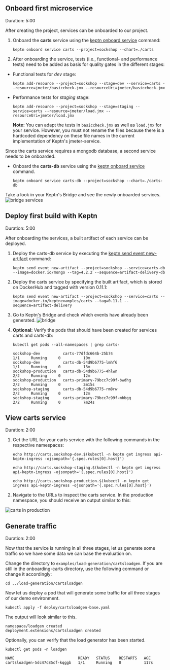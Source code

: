 
## Onboard first microservice
Duration: 5:00

After creating the project, services can be onboarded to our project.

1. Onboard the **carts** service using the [keptn onboard service](https://keptn.sh/docs/0.7.x/reference/cli/commands/keptn_onboard_service/) command:

    <!-- command -->
    ```
    keptn onboard service carts --project=sockshop --chart=./carts
    ```

1. After onboarding the service, tests (i.e., functional- and performance tests) need to be added as basis for quality gates in the different stages:

  * Functional tests for *dev* stage:

    <!-- command -->
    ```
    keptn add-resource --project=sockshop --stage=dev --service=carts --resource=jmeter/basiccheck.jmx --resourceUri=jmeter/basiccheck.jmx
    ```

  * Performance tests for *staging* stage:

    <!-- command -->
    ```
    keptn add-resource --project=sockshop --stage=staging --service=carts --resource=jmeter/load.jmx --resourceUri=jmeter/load.jmx
    ```

    **Note:** You can adapt the tests in `basiccheck.jmx` as well as `load.jmx` for your service. However, you must not rename the files because there is a hardcoded dependency on these file names in the current implementation of Keptn's jmeter-service. 

Since the carts service requires a mongodb database, a second service needs to be onboarded.

* Onboard the **carts-db** service using the [keptn onboard service](https://keptn.sh/docs/0.7.x/reference/cli/commands/keptn_onboard_service/) command.

    <!-- command -->
    ```
    keptn onboard service carts-db --project=sockshop --chart=./carts-db
    ```

Take a look in your Keptn's Bridge and see the newly onboarded services.
![bridge services](./assets/bridge-new-services.png)


## Deploy first build with Keptn 
Duration: 5:00

After onboarding the services, a built artifact of each service can be deployed.

1. Deploy the carts-db service by executing the [keptn send event new-artifact](https://keptn.sh/docs/0.7.x/reference/cli/commands/keptn_send_event_new-artifact/) command:

    <!-- command -->
    ```
    keptn send event new-artifact --project=sockshop --service=carts-db --image=docker.io/mongo --tag=4.2.2 --sequence=artifact-delivery-db
    ```

    <!-- bash 
    verify_test_step $? "Send event new-artifact for carts-db failed"
    wait_for_deployment_with_image_in_namespace "carts-db" "sockshop-production" "docker.io/mongo:4.2.2"
    verify_test_step $? "Deployment carts-db not available, exiting..."
    -->

1. Deploy the carts service by specifying the built artifact, which is stored on DockerHub and tagged with version 0.11.1:

    <!-- command -->
    ```
    keptn send event new-artifact --project=sockshop --service=carts --image=docker.io/keptnexamples/carts --tag=0.11.1 --sequence=artifact-delivery
    ```

    <!-- bash 
    verify_test_step $? "Send event new-artifact for carts failed" 
    wait_for_deployment_with_image_in_namespace "carts" "sockshop-production" "docker.io/keptnexamples/carts:0.11.1"
    verify_test_step $? "Deployment carts not available, exiting..."
    -->

1. Go to Keptn's Bridge and check which events have already been generated.
  ![bridge](./assets/bridge.png)


1. **Optional:** Verify the pods that should have been created for services carts and carts-db:

    <!-- debug -->
    ```
    kubectl get pods --all-namespaces | grep carts-
    ```
    
    ```
    sockshop-dev          carts-77dfdc664b-25b74                            1/1     Running     0          10m
    sockshop-dev          carts-db-54d9b6775-lmhf6                          1/1     Running     0          13m
    sockshop-production   carts-db-54d9b6775-4hlwn                          2/2     Running     0          12m
    sockshop-production   carts-primary-79bcc7c99f-bwdhg                    2/2     Running     0          2m15s
    sockshop-staging      carts-db-54d9b6775-rm8rw                          2/2     Running     0          12m
    sockshop-staging      carts-primary-79bcc7c99f-mbbgq                    2/2     Running     0          7m24s
    ```

## View carts service
Duration: 2:00

1. Get the URL for your carts service with the following commands in the respective namespaces:

    <!-- command -->
    ```
    echo http://carts.sockshop-dev.$(kubectl -n keptn get ingress api-keptn-ingress -ojsonpath='{.spec.rules[0].host}')
    ```
    
    <!-- command -->
    ```
    echo http://carts.sockshop-staging.$(kubectl -n keptn get ingress api-keptn-ingress -ojsonpath='{.spec.rules[0].host}')
    ```
    
    <!-- command -->
    ```
    echo http://carts.sockshop-production.$(kubectl -n keptn get ingress api-keptn-ingress -ojsonpath='{.spec.rules[0].host}')
    ```

1. Navigate to the URLs to inspect the carts service. In the production namespace, you should receive an output similar to this:

  ![carts in production](./assets/carts-production-1.png)


## Generate traffic
Duration: 2:00

Now that the service is running in all three stages, let us generate some traffic so we have some data we can base the evaluation on.

Change the directory to `examples/load-generation/cartsloadgen`. If you are still in the onboarding-carts directory, use the following command or change it accordingly:

<!-- command -->
```
cd ../load-generation/cartsloadgen
```

Now let us deploy a pod that will generate some traffic for all three stages of our demo environment.

<!-- command -->
```
kubectl apply -f deploy/cartsloadgen-base.yaml 
```

<!-- bash sleep 30 -->

The output will look similar to this.
```
namespace/loadgen created
deployment.extensions/cartsloadgen created
```

Optionally, you can verify that the load generator has been started.

<!-- command -->

```
kubectl get pods -n loadgen
```

```
NAME                            READY   STATUS    RESTARTS   AGE
cartsloadgen-5dc47c85cf-kqggb   1/1     Running   0          117s
```



